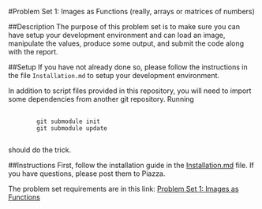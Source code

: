 #Problem Set 1: Images as Functions (really, arrays or matrices of numbers)

##Description
The purpose of this problem set is to make sure you can have setup your development environment and can load an image, manipulate the values, produce some output, and submit the code along with the report.

##Setup
If you have not already done so, please follow the instructions in the file `Installation.md` to setup your development environment.

In addition to script files provided in this repository, you will need to import some dependencies from another git repository.  Running

<pre>
	<code>
		git submodule init
		git submodule update
	</code>
</pre>

should do the trick.

##Instructions
First, follow the installation guide in the [Installation.md](https://github.gatech.edu/omscs6476/ps01/blob/master/Installation.md) file.  If you have questions, please post them to Piazza.

The problem set requirements are in this link: 
[Problem Set 1: Images as Functions](https://docs.google.com/document/d/1HLd6LMPjnx-nVdAXIKZZ1sHKydY61_ulhvKqJQEcpRY/edit?usp=sharing)